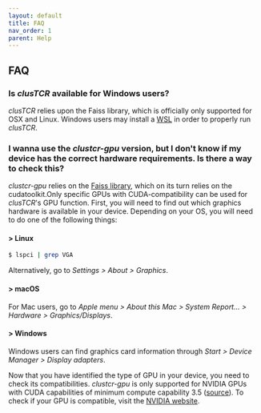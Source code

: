 ```yaml
---
layout: default
title: FAQ
nav_order: 1
parent: Help
---
```


##  FAQ

### Is *clusTCR* available for Windows users?

*clusTCR* relies upon the Faiss library, which is officially only supported for OSX and Linux. Windows users may install a [WSL](https://ubuntu.com/wsl) in order to properly run *clusTCR*.



### I wanna use the *clustcr-gpu* version, but I don't know if my device has the correct hardware requirements. Is there a way to check this?

*clustcr-gpu* relies on the [Faiss library](https://github.com/facebookresearch/faiss), which on its turn relies on the cudatoolkit.Only specific GPUs with CUDA-compatibility can be used for *clusTCR*'s GPU function. First, you will need to find out which graphics hardware is available in your device. Depending on your OS, you will need to do one of the following things:

#### > Linux

```bash
$ lspci | grep VGA
```

Alternatively, go to *Settings > About > Graphics*.

#### > macOS

For Mac users, go to *Apple menu > About this Mac > System Report... > Hardware > Graphics/Displays*.

#### > Windows

Windows users can find graphics card information through *Start > Device Manager > Display adapters*.

Now that you have identified the type of GPU in your device, you need to check its compatibilities. *clustcr-gpu* is only supported for NVIDIA GPUs with CUDA capabilities of minimum compute capability 3.5 ([source](https://github.com/facebookresearch/faiss/wiki/Faiss-on-the-GPU)). To check if your GPU is compatible, visit the [NVIDIA website](https://developer.nvidia.com/cuda-gpus).